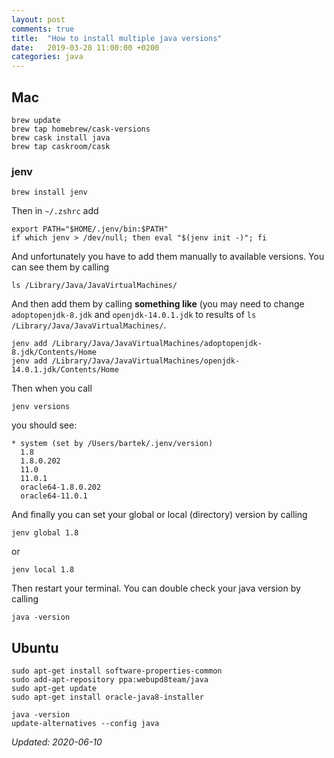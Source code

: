 ```yaml
---
layout: post
comments: true
title:  "How to install multiple java versions"
date:   2019-03-28 11:00:00 +0200
categories: java
---
```



## Mac

``` shell
brew update
brew tap homebrew/cask-versions
brew cask install java
brew tap caskroom/cask
```

### jenv

``` shell
brew install jenv
```

Then in `~/.zshrc` add

``` shell
export PATH="$HOME/.jenv/bin:$PATH"
if which jenv > /dev/null; then eval "$(jenv init -)"; fi
```

And unfortunately you have to add them manually to available versions. You can see them by calling

``` shell
ls /Library/Java/JavaVirtualMachines/
```
And then add them by calling __something like__ (you may need to change
`adoptopenjdk-8.jdk` and `openjdk-14.0.1.jdk` to results of `ls /Library/Java/JavaVirtualMachines/`.
``` shell
jenv add /Library/Java/JavaVirtualMachines/adoptopenjdk-8.jdk/Contents/Home
jenv add /Library/Java/JavaVirtualMachines/openjdk-14.0.1.jdk/Contents/Home
```

Then when you call
``` shell
jenv versions
```
you should see:

``` shell
* system (set by /Users/bartek/.jenv/version)
  1.8
  1.8.0.202
  11.0
  11.0.1
  oracle64-1.8.0.202
  oracle64-11.0.1
```

And finally you can set your global or local (directory) version by calling

``` shell
jenv global 1.8
```
or

``` shell
jenv local 1.8
```

Then restart your terminal. You can double check your java version by calling

``` shell
java -version
```

## Ubuntu

``` shell
sudo apt-get install software-properties-common
sudo add-apt-repository ppa:webupd8team/java
sudo apt-get update
sudo apt-get install oracle-java8-installer
```

``` shell
java -version
update-alternatives --config java
```

_Updated: 2020-06-10_
